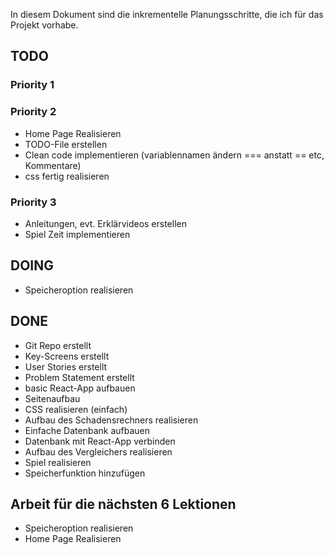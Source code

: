 In diesem Dokument sind die inkrementelle Planungsschritte, die ich für das Projekt vorhabe.

## TODO
### Priority 1

### Priority 2
- Home Page Realisieren
- TODO-File erstellen
- Clean code implementieren (variablennamen ändern === anstatt == etc, Kommentare)
- css fertig realisieren

###  Priority 3
- Anleitungen, evt. Erklärvideos erstellen
- Spiel Zeit implementieren



## DOING

- Speicheroption realisieren

## DONE
- Git Repo erstellt 
- Key-Screens erstellt
- User Stories erstellt
- Problem Statement erstellt
- basic React-App aufbauen
- Seitenaufbau 
- CSS realisieren (einfach)
- Aufbau des Schadensrechners realisieren
- Einfache Datenbank aufbauen
- Datenbank mit React-App verbinden
- Aufbau des Vergleichers realisieren
- Spiel realisieren
- Speicherfunktion hinzufügen

## Arbeit für die nächsten 6 Lektionen


- Speicheroption realisieren
- Home Page Realisieren



